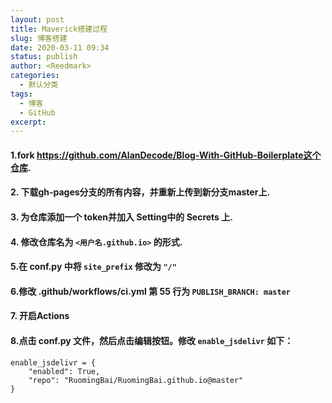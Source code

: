 ```yaml
---
layout: post
title: Maverick搭建过程
slug: 博客搭建
date: 2020-03-11 09:34
status: publish
author: <Reedmark>
categories: 
  - 默认分类
tags: 
  - 博客
  - GitHub
excerpt: 
---
```


#### 1.fork https://github.com/AlanDecode/Blog-With-GitHub-Boilerplate这个仓库.

#### 2. 下载gh-pages分支的所有内容，并重新上传到新分支master上.

#### 3. 为仓库添加一个 token并加入 Setting中的 Secrets 上.

#### 4. 修改仓库名为 `<用户名.github.io>` 的形式.

#### 5.在 conf.py 中将 `site_prefix` 修改为 `"/"`

#### 6.修改 .github/workflows/ci.yml 第 55 行为 `PUBLISH_BRANCH: master`

#### 7. 开启Actions

#### 8.点击 conf.py 文件，然后点击编辑按钮。修改 `enable_jsdelivr` 如下：

```
enable_jsdelivr = {
    "enabled": True,
    "repo": "RuomingBai/RuomingBai.github.io@master"
}
```

